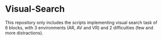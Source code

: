 # Visual-Search
This repository only includes the scripts implementing visual search task of 6 blocks, with 3 environments (AR, AV and VR) and 2 difficulties (few and more distractions).
